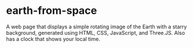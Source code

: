 # earth-from-space
A web page that displays a simple rotating image of the Earth with a starry background, generated using HTML, CSS, JavaScript, and Three.JS. Also has a clock that shows your local time.
